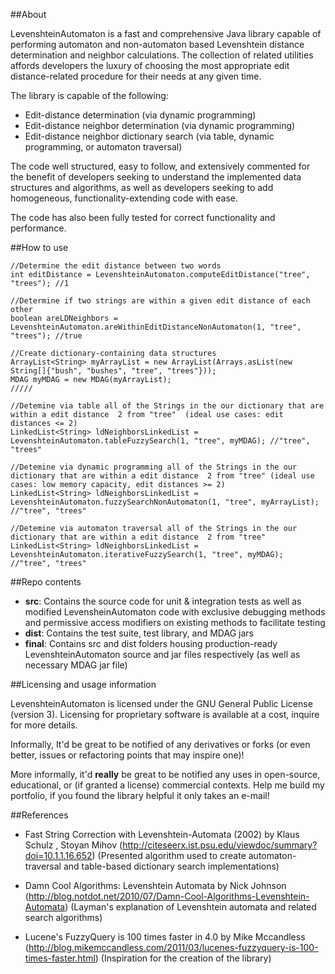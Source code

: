 ##About

LevenshteinAutomaton is a fast and comprehensive Java library capable of performing automaton and non-automaton 
based Levenshtein distance determination and neighbor calculations. The collection of related utilities affords developers 
the luxury of choosing the most appropriate edit distance-related procedure for their needs at any given time.
 
The library is capable of the following:

- Edit-distance determination (via dynamic programming) 
- Edit-distance neighbor determination (via dynamic programming)
- Edit-distance neighbor dictionary search (via table, dynamic programming, or automaton traversal)
 
The code well structured, easy to follow, and extensively commented for the benefit of developers 
seeking to understand the implemented data structures and algorithms, as well as developers seeking
to add homogeneous, functionality-extending code with ease.

The code has also been fully tested for correct functionality and performance.

##How to use

    //Determine the edit distance between two words
    int editDistance = LevenshteinAutomaton.computeEditDistance("tree", "trees"); //1
    
    //Determine if two strings are within a given edit distance of each other
	boolean areLDNeighbors = LevenshteinAutomaton.areWithinEditDistanceNonAutomaton(1, "tree", "trees"); //true
	
	//Create dictionary-containing data structures
	ArrayList<String> myArrayList = new ArrayList(Arrays.asList(new String[]{"bush", "bushes", "tree", "trees"}));
	MDAG myMDAG = new MDAG(myArrayList);
	/////
	
	//Detemine via table all of the Strings in the our dictionary that are within a edit distance  2 from "tree"  (ideal use cases: edit distances <= 2)
	LinkedList<String> ldNeighborsLinkedList = LevenshteinAutomaton.tableFuzzySearch(1, "tree", myMDAG); //"tree", "trees"
	
	//Detemine via dynamic programming all of the Strings in the our dictionary that are within a edit distance  2 from "tree" (ideal use cases: low memory capacity, edit distances >= 2)
	LinkedList<String> ldNeighborsLinkedList = LevenshteinAutomaton.fuzzySearchNonAutomaton(1, "tree", myArrayList); //"tree", "trees"
	
	//Detemine via automaton traversal all of the Strings in the our dictionary that are within a edit distance  2 from "tree"
	LinkedList<String> ldNeighborsLinkedList = LevenshteinAutomaton.iterativeFuzzySearch(1, "tree", myMDAG); //"tree", "trees"
	
##Repo contents

- **src**: Contains the source code for unit & integration tests as well as modified LevensheinAutomaton code with exclusive debugging methods and permissive access modifiers on existing methods to facilitate testing	
- **dist**: Contains the test suite, test library, and MDAG jars
- **final**: Contains src and dist folders housing production-ready LevenshteinAutomaton source and jar files respectively (as well as necessary MDAG jar file)

##Licensing and usage information

LevenshteinAutomaton is licensed under the GNU General Public License (version 3). Licensing for proprietary software is available at a cost, inquire for more details. 

Informally, It'd be great to be notified of any derivatives or forks (or even better, issues or refactoring points that may inspire one)!

More informally, it'd **really** be great to be notified any uses in open-source, educational, or (if granted a license) commercial contexts.
Help me build my portfolio, if you found the library helpful it only takes an e-mail!

##References

- Fast String Correction with Levenshtein-Automata (2002) by Klaus Schulz , Stoyan Mihov
  (http://citeseerx.ist.psu.edu/viewdoc/summary?doi=10.1.1.16.652)
  (Presented algorithm used to create automaton-traversal and table-based dictionary search implementations)
  
- Damn Cool Algorithms: Levenshtein Automata by Nick Johnson
  (http://blog.notdot.net/2010/07/Damn-Cool-Algorithms-Levenshtein-Automata)
  (Layman's explanation of Levenshtein automata and related search algorithms)
  
- Lucene's FuzzyQuery is 100 times faster in 4.0 by Mike Mccandless
  (http://blog.mikemccandless.com/2011/03/lucenes-fuzzyquery-is-100-times-faster.html)
  (Inspiration for the creation of the library)